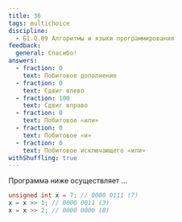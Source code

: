 ```yaml
---
title: 36
tags: multichoice
discipline:
  - Б1.О.09 Алгоритмы и языки программирования
feedback:
  general: Спасибо!
answers:
  - fraction: 0
    text: Побитовое дополнение
  - fraction: 0
    text: Сдвиг влево
  - fraction: 100
    text: Сдвиг вправо
  - fraction: 0
    text: Побитовое «или»
  - fraction: 0
    text: Побитовое «и»
  - fraction: 0
    text: Побитовое исключающего «или»
withShuffling: true
---
```


Программа ниже осуществляет ...

```c
unsigned int x = 7; // 0000 0111 (7)
x = x >> 1; // 0000 0011 (3)
x = x >> 2; // 0000 0000 (0)
```